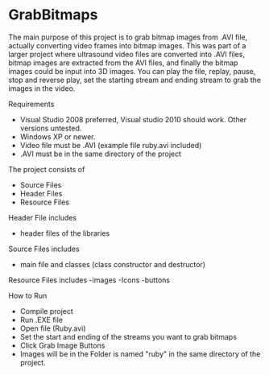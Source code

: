 # GrabBitmaps

The main purpose of this project is to grab bitmap images from .AVI file, actually converting video frames into bitmap images. This was part of a larger project where ultrasound video files are converted into .AVI files, bitmap images are extracted from the AVI files, and finally the bitmap images could be input into 3D images. You can play the file, replay, pause, stop and reverse play, set the starting stream and ending stream to grab the images in the video.

Requirements
- Visual Studio 2008 preferred, Visual studio 2010 should work. Other versions untested.
- Windows XP or newer.
- Video file must be .AVI (example file ruby.avi included)
- .AVI must be in the same directory of the project

The project consists of
- Source Files
- Header Files
- Resource Files

Header File includes
- header files of the libraries

Source Files includes
- main file and classes (class constructor and destructor)

Resource Files includes
-images
-Icons
-buttons

How to Run
- Compile project
- Run .EXE file
- Open file (Ruby.avi)
- Set the start and ending of the streams you want to grab bitmaps
- Click Grab Image Buttons
- Images will be in the Folder is named "ruby" in the same directory of the project.
